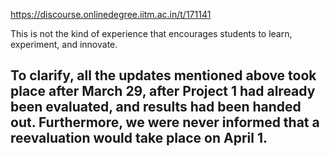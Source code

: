 https://discourse.onlinedegree.iitm.ac.in/t/171141

This is not the kind of experience that encourages students to learn, experiment, and innovate.</p>
<h2><a class="anchor" href="#p-614374-to-clarify-all-the-updates-mentioned-above-took-place-after-march-29-after-project-1-had-already-been-evaluated-and-results-had-been-handed-out-furthermore-we-were-never-informed-that-a-reevaluation-would-take-place-on-april-1-had-i-known-i-would-have-ensured-that-my-original-submission-remained-unchanged-and-considered-creating-a-duplicate-of-my-docker-image-and-implementing-all-the-aforementioned-enhancements-on-it-1" name="p-614374-to-clarify-all-the-updates-mentioned-above-took-place-after-march-29-after-project-1-had-already-been-evaluated-and-results-had-been-handed-out-furthermore-we-were-never-informed-that-a-reevaluation-would-take-place-on-april-1-had-i-known-i-would-have-ensured-that-my-original-submission-remained-unchanged-and-considered-creating-a-duplicate-of-my-docker-image-and-implementing-all-the-aforementioned-enhancements-on-it-1"></a>To clarify, <strong>all the updates mentioned above took place after March 29</strong>, <strong>after Project 1 had already been evaluated, and results had been handed out.</strong> Furthermore, we were <strong>never informed</strong> that a reevaluation would take place on April 1.